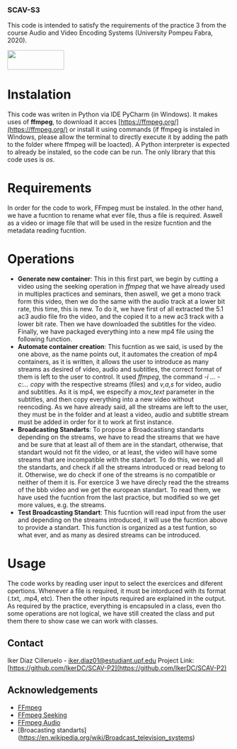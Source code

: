### SCAV-S3

This code is intended to satisfy the requirements of the practice 3 from the course Audio and Video Encoding Systems (University Pompeu Fabra, 2020).


<img src="https://upload.wikimedia.org/wikipedia/commons/5/53/Logo_UPF.jpg" width="128" height="44" />

# Instalation
This code was writen in Python via IDE PyCharm (in Windows). It makes uses of **ffmpeg**, to download it acces [https://ffmpeg.org/](https://ffmpeg.org/) or install it using commands (if ffmpeg is instaled in Windows, please allow the terminal to directly execute it by adding the path to the folder where ffmpeg will be loacted). A Python interpreter is expected to already be instaled, so the code can be run. The only library that this code uses is *os*.

# Requirements
In order for the code to work, FFmpeg must be instaled. In the other hand, we have a fucntion to rename what ever file, thus a file is required. Aswell as a video or image file 
that will be used in the resize fucntion and the metadata reading fucntion.

# Operations
* **Generate new container**: This in this first part, we begin by cutting a video using the seeking operation in *ffmpeg* that we have already used in multiples practices and seminars, then aswell, we get a mono track form this video, then we do the same with the audio track at a lower bit rate, this time, this is new. To do it, we have first of all extracted the 5.1 ac3 audio file fro the video, and the copied it to a new ac3 track with a lower bit rate. Then we have downloaded the subtitles for the video. Finally, we have packaged everything into a new mp4 file using the following function.
* **Automate container creation**: This fucntion as we said, is used by the one above, as the name points out, it automates the creation of mp4 containers, as it is written, it allows the user to introduce as many streams as desired of video, audio and subtitles, the correct format of them is left to the user to control. It used *ffmpeg*, the command *-i ... -c:... copy* with the respective streams (files) and *v,a,s* for video, audio and subtitles. As it is mp4, we especify a *mov_text* parameter in the subtitles, and then copy everything into a new video without reencoding. As we have already said, all the streams are left to the user, they must be in the folder and at least a video, audio and subtitle stream must be added in order for it to work at first instance. 
* **Broadcasting Standarts**: To propose a Broadcastisng standarts depending on the streams, we have to read the streams that we have and be sure that at least all of them are
in the standart, otherwise, that standart would not fit the video, or at least, the video will have some streams that are incompatible with the standart. To do this, we read all the standarts, and check if all the streams introduced or read belong to it. Otherwise, we do check if one of the streams is no compatible or neither of them it is. For exercice 3 we have direcly read the the streams of the bbb video and we get the european standart. To read them, we have used the fucntion from the last practice, but modified so we get more values, e.g. the streams.
* **Test Broadcasting Standart**: This fucntion will read input from the user and depending on the streams introduced, it will use the fucntion above to provide a standart. This function is organized as a test funtion, so what ever, and as many as desired streams can be introduced. 


# Usage

The code works by reading user input to select the exercices and diferent opertions. Whenever a file is required, it must be intorduced with its format (.txt, .mp4, etc).
Then the other inputs required are explained in the output.
As required by the practice, everything is encapsuled in a class, even tho some operations are not logical, we have still created the class and put them there to show case we can work with classes. 


## Contact

Iker Diaz Cilleruelo - iker.diaz01@estudiant.upf.edu
Project Link: [https://github.com/IkerDC/SCAV-P2](https://github.com/IkerDC/SCAV-P2)

## Acknowledgements
* [FFmpeg](https://ffmpeg.org/)
* [FFmpeg Seeking](https://trac.ffmpeg.org/wiki/Seeking)
* [FFmpeg Audio](https://trac.ffmpeg.org/wiki/Encode/AAC)
* [Broacasting standarts] (https://en.wikipedia.org/wiki/Broadcast_television_systems)
